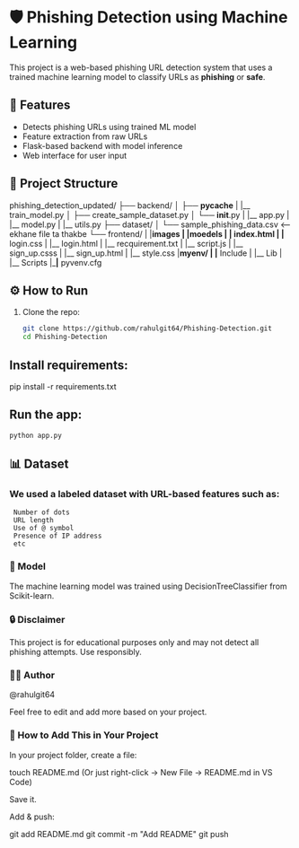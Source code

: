 # 🛡️ Phishing Detection using Machine Learning

This project is a web-based phishing URL detection system that uses a trained machine learning model to classify URLs as **phishing** or **safe**.

## 🚀 Features

- Detects phishing URLs using trained ML model
- Feature extraction from raw URLs
- Flask-based backend with model inference
- Web interface for user input

## 📁 Project Structure


phishing_detection_updated/
├── backend/
│   ├── __pycache__
|   |__  train_model.py
│   ├── create_sample_dataset.py
│   └── __init__.py
|   |__ app.py
|   |__ model.py
|   |__ utils.py
├── dataset/
│   └── sample_phishing_data.csv   <-- ekhane file ta thakbe
└── frontend/
|   |__images
|   |__moedels
|   |__ index.html
|   |__ login.css
|   |__ login.html
|   |__ recquirement.txt
|   |__ script.js
|   |__ sign_up.csss
|   |__ sign_up.html
|   |__ style.css
|__myenv/
|   |__ Include
|   |__ Lib
|   |__ Scripts
|___|__ pyvenv.cfg



## ⚙️ How to Run

1. Clone the repo:
   ```bash
   git clone https://github.com/rahulgit64/Phishing-Detection.git
   cd Phishing-Detection
## Install requirements:

   pip install -r requirements.txt

## Run the app:

    python app.py
    
## 📊 Dataset

  ### We used a labeled dataset with URL-based features such as:
     Number of dots
     URL length
     Use of @ symbol
     Presence of IP address
     etc

### 🧠 Model
The machine learning model was trained using DecisionTreeClassifier from Scikit-learn.

### 🔒 Disclaimer
This project is for educational purposes only and may not detect all phishing attempts. Use responsibly.

### 👨‍💻 Author
@rahulgit64

Feel free to edit and add more based on your project.

### 📌 How to Add This in Your Project
In your project folder, create a file:

touch README.md
(Or just right-click → New File → README.md in VS Code)

Save it.

Add & push:

git add README.md
git commit -m "Add README"
git push



